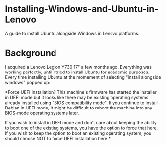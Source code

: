# Installing-Windows-and-Ubuntu-in-Lenovo
A guide to install Ubuntu alongside Windows in Lenovo platforms.

# Background
I acquired a Lenovo Legion Y730 17" a few months ago. Everything was working perfectly, until I tried to install Ubuntu for academic purposes. Every time installing Ubuntu at the momement of selecting "install alongside windows" popped up:

*Force UEFI Installation? This machine's firmware has started the installer in UEFI mode but it looks like there may be existing operating systems already installed using "BIOS compatibility mode". If you continue to install Debian in UEFI mode, it might be difficult to reboot the machine into any BIOS-mode operating systems later.

If you wish to install in UEFI mode and don't care about keeping the ability to boot one of the existing systems, you have the option to force that here. If you wish to keep the option to boot an existing operating system, you should choose NOT to force UEFI installation here.*
